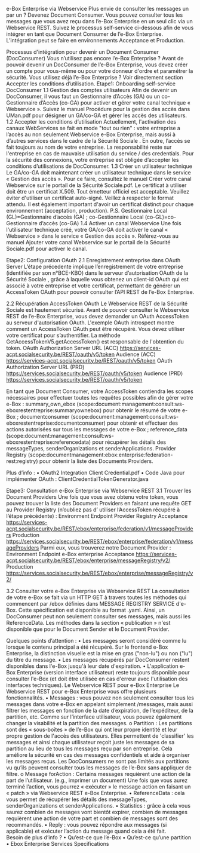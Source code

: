 e-Box Enterprise via Webservice
Plus envie de consulter les messages un par un ? Devenez Document Consumer. Vous pouvez consulter tous les messages que vous avez reçu dans l’e-Box Enterprise en un seul clic via un Webservice REST. Suivez le processus self-service ci-dessous afin de vous intégrer en tant que Document Consumer de l’e-Box Enterprise. L’intégration peut se faire en environnements Acceptance et Production. 
 

Processus d'intégration pour devenir un Document Consumer (DocConsumer)
Vous n’utilisez pas encore l’e-Box Enterprise ? Avant de pouvoir devenir un DocConsumer de l’e-Box Enterprise, vous devez créer un compte pour vous-même ou pour votre donneur d'ordre et paramétrer la sécurité. 
Vous utilisez déjà l’e-Box Enterprise ? Voir directement section Accepter les conditions d’utilisation.
Etape1: Onboarding self-service DocConsumer
1.1 Gestion des comptes utilisateurs
Afin de devenir un DocConsumer, il vous faut un Gestionnaire d’Accès  (GA) ou un co-Gestionnaire d’Accès (co-GA) pour activer et gérer votre canal technique « Webservice ». Suivez le manuel Procédure pour la gestion des accès dans UMan.pdf pour désigner un GA/co-GA et gérer les accès des utilisateurs.
1.2 Accepter les conditions d’utilisation
Actuellement, l'activation des canaux WebServices se fait en mode "tout ou rien" : votre entreprise a l’accès au non seulement Webservice e-Box Enterprise, mais aussi à d’autres services dans le cadre de la Sécurité Sociale . En outre, l’accès se fait toujours au nom de votre entreprise. La responsabilité reste sur l'entreprise en cas de mauvaise utilisation du service / des credentials. Pour la sécurité des connexions, votre entreprise est obligée d’accepter les conditions d’utilisations de DocConsumer.
1.3 Créer un utilisateur technique
Le GA/co-GA doit maintenant créer un utilisateur technique dans le service « Gestion des accès ». Pour ce faire, consultez le manuel Créer votre canal Webservice sur le portail de la Sécurité Sociale.pdf.
Le certificat à utiliser doit être un certificat X.509. Tout émetteur officiel est acceptable. Veuillez éviter d'utiliser un certificat auto-signé. Veillez à respecter le format attendu. Il est également important d'avoir un certificat distinct pour chaque environnement (acceptation, production).
P.S. Gestionnaire Local (GL)=Gestionnaire d’accès (GA) ; co-Gestionnaire Local (co-GL)=co-Gestionnaire d’accès (co-GA)
1.4 Activer un canal Webservice
Une fois l'utilisateur technique créé, votre GA/co-GA doit activer le canal « Webservice » dans le service « Gestion des accès ». Référez-vous au manuel Ajouter votre canal Webservice sur le portail de la Sécurité Sociale.pdf pour activer le canal.


Etape2: Configuration OAuth
2.1 Enregistrement entreprise dans OAuth Server
L’étape précedente implique l’enregistrement de votre entreprise (identifiée par son n°BCE-KBO) dans le serveur d’autorisation OAuth de la Sécurité Sociale , grâce à laquelle vous obtenez un client-id OAuth qui est associé à votre entreprise et votre certificat, permettant de générer un AccessToken OAuth pour pouvoir consulter l’API REST de l’e-Box Enterprise. 

2.2 Récupération AccessToken OAuth
Le Webservice REST de la Sécurité Sociale  est hautement sécurisé. Avant de pouvoir consulter le Webservice REST de l’e-Box Enterprise, vous devez demander un OAuth AccessToken au serveur d'autorisation OAuth. 
L'exemple OAuth introspect montre comment un AccessToken OAuth peut être récupéré. Vous devez utiliser votre certificat pour s’authentifier. La méthode GetAccessTokenV5.getAccessToken() est responsable de l'obtention du token.
OAuth Authorization Server URL (ACC)	https://services-acpt.socialsecurity.be/REST/oauth/v5/token
Audience (ACC)	https://services-acpt.socialsecurity.be/REST/oauth/v5/token
OAuth Authorization Server URL (PRD)	https://services.socialsecurity.be/REST/oauth/v5/token
Audience (PRD)	https://services.socialsecurity.be/REST/oauth/v5/token

En tant que Document Consumer, votre AccessToken contiendra les scopes nécessaires pour effectuer toutes les requêtes possibles afin de gérer votre e-Box :
summary_own_ebox (scope:document:management:consult:ws-eboxrestentreprise:summaryownebox) pour obtenir le résumé de votre e-Box ;
documentconsumer (scope:document:management:consult:ws-eboxrestentreprise:documentconsumer) pour obtenir et effectuer des actions autorisées sur tous les messages de votre e-Box ;
reference_data (scope:document:management:consult:ws-eboxrestentreprise:referencedata) pour récupérer les détails des messageTypes, senderOrganizations et senderApplications.
Provider Registry (scope:documentmanagement:ebox:enterprise:federation-rest:registry) pour obtenir la liste des Documents Providers.

Plus d’info :
•	OAuth2 Integration Client Credential.pdf
•	Code Java pour implémenter OAuth : ClientCredentialTokenGenerator.java

Etape3: Consultation e-Box Enterprise via Webservice REST
3.1 Trouver les Document Providers
Une fois que vous avez obtenu votre token, vous pouvez trouver la liste des Document Providers en faisant une requête GET au Provider Registry (n’oubliez pas d’ utiliser l’AccessToken récupéré à l’étape précédente) :
Environment	Endpoint Provider Registry
Acceptance	https://services-acpt.socialsecurity.be/REST/ebox/enterprise/federation/v1/messageProviders
Production	https://services.socialsecurity.be/REST/ebox/enterprise/federation/v1/messageProviders
Parmi eux, vous trouverez notre Document Provider :
Environment	Endpoint e-Box enterprise
Acceptance	https://services-acpt.socialsecurity.be/REST/ebox/enterprise/messageRegistry/v2/
Production	https://services.socialsecurity.be/REST/ebox/enterprise/messageRegistry/v2/

3.2 Consulter votre e-Box Enterprise via Webservice REST
La consultation de votre e-Box se fait via un HTTP GET à travers toutes les méthodes qui commencent par /ebox définies dans MESSAGE REGISTRY SERVICE d'e-Box. Cette spécification est disponible au format .yaml. Ainsi, un DocConsumer peut non seulement consulter ses messages, mais aussi les ReferenceData. Les méthodes dans la section « publication » n'est disponible que pour le Document Sender et le Document Provider.

Quelques points d’attention :
•	Les messages seront considéré comme lu lorsque le contenu principal a été récupéré. Sur le frontend e-Box Enterprise, la distinction visuelle est la mise en gras ("non-lu") ou non ("lu") du titre du message.
•	Les messages récupérés par DocConsumer restent disponibles dans l'e-Box jusqu'à leur date d'expiration. 
•	L'application e-Box Enterprise (version interface utilisateur) reste toujours disponible pour consulter l'e-Box (et doit être utilisée en cas d'erreur avec l'utilisation des interfaces techniques).
Le Webservice REST pour e-Box Enterprise
Le Webservice REST pour e-Box Enterprise vous offre plusieurs fonctionnalités.
•	Messages : vous pouvez non seulement consulter tous les messages dans votre e-Box en appelant simplement /messages, mais aussi filtrer les messages en fonction de la date d’expiration, de l’expéditeur, de la partition, etc. Comme sur l’interface utilisateur, vous pouvez également changer la visabilité et la partition des messages. 
o	Partition : Les partitions sont des « sous-boîtes » de l’e-Box qui ont leur propre identité et leur propre gestion de l'accès des utilisateurs. Elles permettent de 'classifier' les messages et ainsi chaque utilisateur reçoit juste les messages de sa partition au lieu de tous les messages reçu par son entreprise. Cela améliore la sécurité en cas des messages confidentiels et aide à organiser les messages reçus. Les DocConsumers ne sont pas limités aux partitions vu qu’ils peuvent consulter tous les messages de l’e-Box sans appliquer de filtre.
o	Message forAction : Certains messages requièrent une action de la part de l’utilisateur. (e.g., imprimer un document) Une fois que vous aurez terminé l’action, vous pourrez « exécuter » le message action en faisant un « patch » via Webservice REST e-Box Enterprise.
•	ReferenceData : cela vous permet de récupérer les détails des messageTypes, senderOrganizations et senderApplications.
•	Statistics : grâce à cela vous saurez combien de messages vont bientôt expirer, combien de messages requièrent une action de votre part et combien de messages sont des recommandés.
•	Reply : vous pouvez répondre aux messages (si applicable) et exécuter l’action du message quand cela a été fait.  
Besoin de plus d’info ? 
•	Qu’est-ce que l’e-Box 
•	Qu’est-ce qu’une partition
•	Ebox Enterprise Services Specifications


